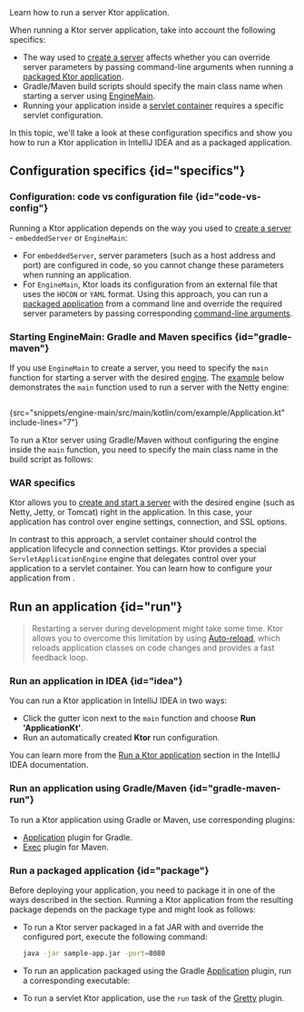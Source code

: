 [//]: # (title: Running)

<show-structure for="chapter" depth="2"/>

<link-summary>
Learn how to run a server Ktor application.
</link-summary>

When running a Ktor server application, take into account the following specifics:
* The way used to [create a server](create_server.topic) affects whether you can override server parameters by passing command-line arguments when running a [packaged Ktor application](#package).
* Gradle/Maven build scripts should specify the main class name when starting a server using [EngineMain](create_server.topic#engine-main).
* Running your application inside a [servlet container](war.md) requires a specific servlet configuration.

In this topic, we'll take a look at these configuration specifics and show you how to run a Ktor application in IntelliJ IDEA and as a packaged application.


## Configuration specifics {id="specifics"}

### Configuration: code vs configuration file {id="code-vs-config"}

Running a Ktor application depends on the way you used to [create a server](create_server.topic) - `embeddedServer` or `EngineMain`:
* For `embeddedServer`, server parameters (such as a host address and port) are configured in code, so you cannot change these parameters when running an application.
* For `EngineMain`, Ktor loads its configuration from an external file that uses the `HOCON` or `YAML` format. Using this approach, you can run a [packaged application](#package) from a command line and override the required server parameters by passing corresponding [command-line arguments](Configurations.topic#command-line).


### Starting EngineMain: Gradle and Maven specifics {id="gradle-maven"}

If you use `EngineMain` to create a server, you need to specify the `main` function for starting a server with the desired [engine](Engines.md).
The [example](https://github.com/ktorio/ktor-documentation/tree/%ktor_version%/codeSnippets/snippets/engine-main) below demonstrates the `main` function used to run a server with the Netty engine:

```kotlin
```
{src="snippets/engine-main/src/main/kotlin/com/example/Application.kt" include-lines="7"}

To run a Ktor server using Gradle/Maven without configuring the engine inside the `main` function, you need to specify the main class name in the build script as follows:

<include from="Engines.md" element-id="main-class-set-engine-main"/>


### WAR specifics

Ktor allows you to [create and start a server](create_server.topic) with the desired engine (such as Netty, Jetty, or Tomcat) right in the application. In this case, your application has control over engine settings, connection, and SSL options.

In contrast to this approach, a servlet container should control the application lifecycle and connection settings. Ktor provides a special `ServletApplicationEngine` engine that delegates control over your application to a servlet container. You can learn how to configure your application from [](war.md#configure-war).


## Run an application {id="run"}
> Restarting a server during development might take some time. Ktor allows you to overcome this limitation by using [Auto-reload](Auto_reload.topic), which reloads application classes on code changes and provides a fast feedback loop.

### Run an application in IDEA {id="idea"}

You can run a Ktor application in IntelliJ IDEA in two ways:
* Click the gutter icon next to the `main` function and choose **Run 'ApplicationKt'**.
* Run an automatically created **Ktor** run configuration.

You can learn more from the [Run a Ktor application](https://www.jetbrains.com/help/idea/ktor.html#run_ktor_app) section in the IntelliJ IDEA documentation.


### Run an application using Gradle/Maven {id="gradle-maven-run"}

To run a Ktor application using Gradle or Maven, use corresponding plugins:
* [Application](https://docs.gradle.org/current/userguide/application_plugin.html) plugin for Gradle.
* [Exec](https://www.mojohaus.org/exec-maven-plugin/) plugin for Maven.



### Run a packaged application {id="package"}

Before deploying your application, you need to package it in one of the ways described in the [](deploy.md#packaging) section. 
Running a Ktor application from the resulting package depends on the package type and might look as follows:
* To run a Ktor server packaged in a fat JAR with and override the configured port, execute the following command:
   ```Bash
   java -jar sample-app.jar -port=8080
   ```
* To run an application packaged using the Gradle [Application](gradle-application-plugin.md) plugin, run a corresponding executable:

   <include from="gradle-application-plugin.md" element-id="run_executable"/>
  
* To run a servlet Ktor application, use the `run` task of the [Gretty](war.md#run) plugin.
